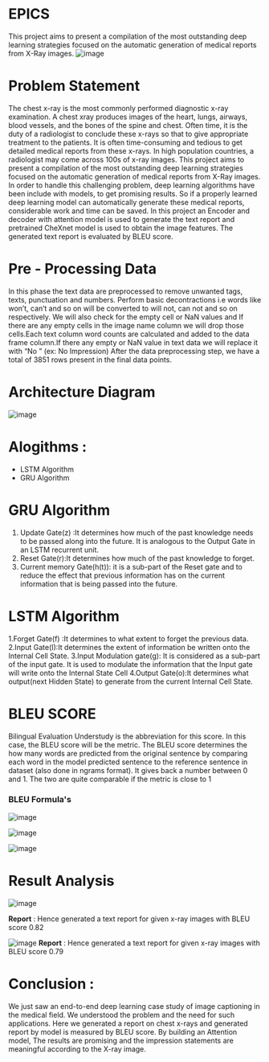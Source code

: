 # EPICS

This project aims to present a compilation of the most outstanding deep learning strategies focused on the automatic generation of medical reports from X-Ray images.
![image](https://github.com/MJNVSai/EPICS/assets/94554110/ce086ed8-c5ec-48a2-941a-90652dc7af96)

# Problem Statement
The chest x-ray is the most commonly performed diagnostic x-ray examination. A chest xray produces images of the heart, lungs, airways, blood vessels, and the bones of the spine
and chest. Often time, it is the duty of a radiologist to conclude these x-rays so that to give
appropriate treatment to the patients. It is often time-consuming and tedious to get detailed
medical reports from these x-rays. In high population countries, a radiologist may come
across 100s of x-ray images. This project aims to present a compilation of the most
outstanding deep learning strategies focused on the automatic generation of medical reports
from X-Ray images. In order to handle this challenging problem, deep learning algorithms
have been include with models, to get promising results. So if a properly learned deep
learning model can automatically generate these medical reports, considerable work and
time can be saved. In this project an Encoder and decoder with attention model is used to
generate the text report and pretrained CheXnet model is used to obtain the image features.
The generated text report is evaluated by BLEU score.

# Pre - Processing Data
In this phase the text data are preprocessed to remove unwanted tags, texts, punctuation and numbers. Perform basic decontractions i.e words like won’t, can’t and so on will be converted to will not, can not and so on respectively. We will also check for the empty cell or NaN values and If there are any empty cells
in the image name column we will drop those cells.Each text column word counts are calculated and added to the data frame column.If there any empty
or NaN value in text data we will replace it with “No <Column Name>” (ex: No Impression) After the data preprocessing step, we have a total of 3851 rows
present in the final data points.

 # Architecture Diagram
![image](https://github.com/MJNVSai/EPICS/assets/94554110/780a2c5c-90eb-4133-962f-e4f2cf46dcf8)
  

 # Alogithms :
 - LSTM Algorithm
 - GRU Algorithm

# GRU Algorithm
1.  Update Gate(z) :It determines how much of the past knowledge needs to be passed along into the future. It is analogous to the Output Gate in an LSTM recurrent unit.
2.  Reset Gate(r):It determines how much of the past knowledge to forget. 
3.  Current memory Gate(h(t)): it is a sub-part of the Reset gate and to reduce the effect that previous information has on the current information that is being passed into the future.

  
# LSTM Algorithm
1.Forget Gate(f) :It determines to what extent to forget the previous data.
2.Input Gate(I):It determines the extent of information be written onto the Internal Cell State.
3.Input Modulation gate(g): It is considered as a sub-part of the input gate. It is used to modulate the information that the Input gate will write onto the Internal State Cell
4.Output Gate(o):It determines what output(next Hidden State) to generate from the current Internal Cell State.

# BLEU SCORE
Bilingual Evaluation Understudy is the abbreviation for this score. In this case, the BLEU score will be the metric. The BLEU score determines the how many words are predicted from the original sentence by comparing each word in the model predicted sentence to the reference sentence in dataset (also done in ngrams format). It gives back a number between 0 and 1. The two are quite comparable if the metric is close to 1

### BLEU Formula's
![image](https://github.com/MJNVSai/EPICS/assets/94554110/c44ac549-0302-4ce3-92c9-748ca3d3e9e9)

![image](https://github.com/MJNVSai/EPICS/assets/94554110/4c8a4fb2-7c53-40a4-a82e-404d60fb7ae4)

![image](https://github.com/MJNVSai/EPICS/assets/94554110/885931bd-3631-45e9-acc1-3ec42921fcc3)

# Result Analysis
![image](https://github.com/MJNVSai/EPICS/assets/94554110/e73c9c12-2b98-4d47-ba31-db2db0865ba0)

 **Report** : Hence generated a text report for given x-ray images with BLEU score 0.82
  

![image](https://github.com/MJNVSai/EPICS/assets/94554110/41f138e5-83a4-49b8-9a9b-d152d932080a)
**Report** :  Hence generated a text report for given x-ray images with BLEU score 0.79
  
  
# Conclusion :
We just saw an end-to-end deep learning case study of image captioning in the medical field. We understood the problem and the need for such applications. Here we generated a report on chest x-rays and generated report by model is measured by BLEU score. By building an Attention model, The results are promising and the impression statements are meaningful according to the X-ray image.











